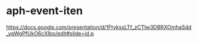 # aph-event-iten
https://docs.google.com/presentation/d/1FtykssLTf_zCTIw3DBRXOmhaSdd_vpWgPfUkO6cXIbo/edit#slide=id.p
